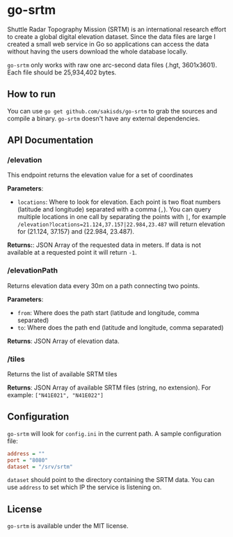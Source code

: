 # go-srtm
Shuttle Radar Topography Mission (SRTM) is an international research effort to create a global digital elevation dataset. Since the data files are large I created a small web service in Go so applications can access the data without having the users download the whole database locally.

`go-srtm` only works with raw one arc-second data files (.hgt, 3601x3601). Each file should be 25,934,402 bytes.

## How to run
You can use `go get github.com/sakisds/go-srtm` to grab the sources and compile a binary. `go-srtm` doesn't have any external dependencies.

## API Documentation

### /elevation
This endpoint returns the elevation value for a set of coordinates

**Parameters**:
 * `locations`: Where to look for elevation. Each point is two float numbers (latitude and longitude) separated with
                a comma (`,`). You can query multiple locations in one call by separating the points with `|`, for
                example `/elevation?locations=21.124,37.157|22.984,23.487` will return elevation for (21.124, 37.157)
                and (22.984, 23.487).

**Returns:**: JSON Array of the requested data in meters. If data is not available at a requested point it will return
              `-1`.

### /elevationPath
Returns elevation data every 30m on a path connecting two points.

**Parameters**:
 * `from`: Where does the path start (latitude and longitude, comma separated)
 * `to`: Where does the path end (latitude and longitude, comma separated)
 
**Returns**: JSON Array of elevation data.

### /tiles
Returns the list of available SRTM tiles

**Returns**: JSON Array of available SRTM files (string, no extension). For example: `["N41E021", "N41E022"]`


## Configuration
`go-srtm` will look for `config.ini` in the current path. A sample configuration file:
```ini
address = ""
port = "8080"
dataset = "/srv/srtm"
```

`dataset` should point to the directory containing the SRTM data. You can use `address` to set which IP the service
is listening on.

## License
`go-srtm` is available under the MIT license.
